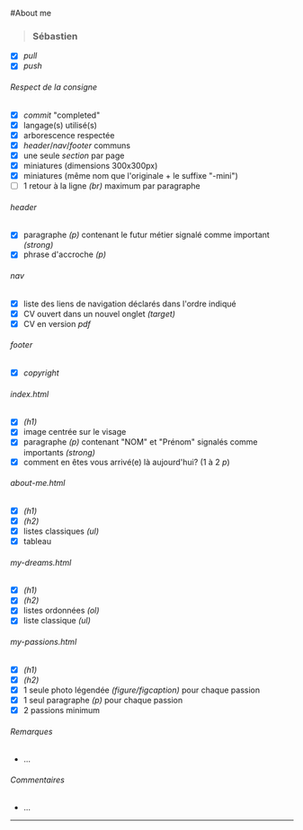 #About me

>### Sébastien
- [x] *pull*
- [x] *push*
###### *Respect de la consigne*
- [x] *commit* "completed"
- [x] langage(s) utilisé(s)
- [x] arborescence respectée
- [x] *header*/*nav*/*footer* communs
- [x] une seule *section* par page
- [x] miniatures (dimensions 300x300px)
- [x] miniatures (même nom que l'originale + le suffixe "-mini")
- [ ] 1 retour à la ligne *(br)* maximum par paragraphe
###### *header*
- [x] paragraphe *(p)* contenant le futur métier signalé comme important *(strong)*
- [x] phrase d'accroche *(p)*
###### *nav*
- [x] liste des liens de navigation déclarés dans l'ordre indiqué
- [x] CV ouvert dans un nouvel onglet *(target)*
- [x] CV en version *pdf*
###### *footer*
- [x] *copyright*
###### *index.html*
- [x] *(h1)*
- [x] image centrée sur le visage
- [x] paragraphe *(p)* contenant "NOM" et "Prénom" signalés comme importants *(strong)*
- [x] comment en êtes vous arrivé(e) là aujourd'hui? (1 à 2 *p*)
###### *about-me.html*
- [x] *(h1)*
- [x] *(h2)*
- [x] listes classiques *(ul)*
- [x] tableau
###### *my-dreams.html*
- [x] *(h1)*
- [x] *(h2)*
- [x] listes ordonnées *(ol)*
- [x] liste classique *(ul)*
###### *my-passions.html*
- [x] *(h1)*
- [x] *(h2)*
- [x] 1 seule photo légendée *(figure/figcaption)* pour chaque passion
- [x] 1 seul paragraphe *(p)* pour chaque passion
- [x] 2 passions minimum
###### *Remarques*
- ...
###### *Commentaires*
- ...
---